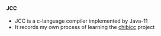 #### JCC

- JCC is a c-language compiler implemented by Java-11
- It records my own process of learning the [chibicc](https://github.com/rui314/chibicc) project

